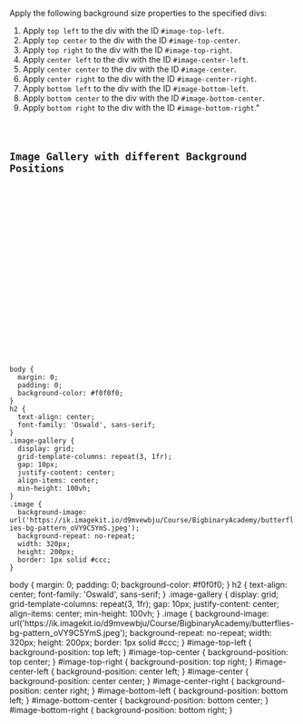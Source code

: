 Apply the following background size properties to the specified divs:

1. Apply `top left` to the div with the ID `#image-top-left`.
2. Apply `top center` to the div with the ID `#image-top-center`.
3. Apply `top right` to the div with the ID `#image-top-right`.
4. Apply `center left` to the div with the ID `#image-center-left`.
5. Apply `center center` to the div with the ID `#image-center`.
6. Apply `center right` to the div with the ID `#image-center-right`.
7. Apply `bottom left` to the div with the ID `#image-bottom-left`.
8. Apply `bottom center` to the div with the ID `#image-bottom-center`.
9. Apply `bottom right` to the div with the ID `#image-bottom-right`."

<codeblock language="css" type="exercise" testMode="fixedInput">
<code>
<panel language="html">
<h2>Image Gallery with different Background Positions</h2>
<div class="image-gallery">
  <div class="image" id="image-top-left"></div>
  <div class="image" id="image-top-center"></div>
  <div class="image" id="image-top-right"></div>
  <div class="image" id="image-center-left"></div>
  <div class="image" id="image-center"></div>
  <div class="image" id="image-center-right"></div>
  <div class="image" id="image-bottom-left"></div>
  <div class="image" id="image-bottom-center"></div>
  <div class="image" id="image-bottom-right"></div>
</div>
</panel>
<panel language="css">
body {
  margin: 0;
  padding: 0;
  background-color: #f0f0f0;
}
h2 {
  text-align: center;
  font-family: 'Oswald', sans-serif;
}
.image-gallery {
  display: grid;
  grid-template-columns: repeat(3, 1fr);
  gap: 10px;
  justify-content: center;
  align-items: center;
  min-height: 100vh;
}
.image {
  background-image: url('https://ik.imagekit.io/d9mvewbju/Course/BigbinaryAcademy/butterflies-bg-pattern_oVY9C5YmS.jpeg');
  background-repeat: no-repeat;
  width: 320px;
  height: 200px;
  border: 1px solid #ccc;
}
</panel>
</code>

<solution>
body {
  margin: 0;
  padding: 0;
  background-color: #f0f0f0;
}
h2 {
  text-align: center;
  font-family: 'Oswald', sans-serif;
}
.image-gallery {
  display: grid;
  grid-template-columns: repeat(3, 1fr);
  gap: 10px;
  justify-content: center;
  align-items: center;
  min-height: 100vh;
}
.image {
  background-image: url('https://ik.imagekit.io/d9mvewbju/Course/BigbinaryAcademy/butterflies-bg-pattern_oVY9C5YmS.jpeg');
  background-repeat: no-repeat;
  width: 320px;
  height: 200px;
  border: 1px solid #ccc;
}
#image-top-left {
  background-position: top left;
}
#image-top-center {
  background-position: top center;
}
#image-top-right {
  background-position: top right;
}
#image-center-left {
  background-position: center left;
}
#image-center {
  background-position: center center;
}
#image-center-right {
  background-position: center right;
}
#image-bottom-left {
  background-position: bottom left;
}
#image-bottom-center {
  background-position: bottom center;
}
#image-bottom-right {
  background-position: bottom right;
}
</solution>
</codeblock>
